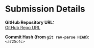 # Submission Details

**GitHub Repository URL:**  
[ GitHub Repo URL](https://github.com/spandanb10745/CS322M-230102108)

**Commit Hash (from `git rev-parse HEAD`):**  
`<a725c4c>`
